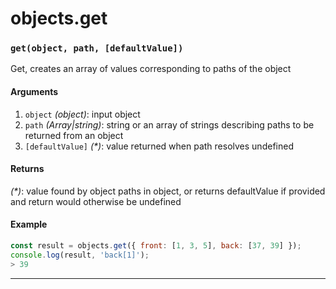 # objects.get

<!-- div class="doc-container" -->

<!-- div -->


<!-- div -->

<h3 id="getobject-path-defaultvalue"><code>get(object, path, [defaultValue])</code></h3>

Get, creates an array of values corresponding to paths of the object

#### Arguments
1. `object` *(object)*: input object
2. `path` *(Array|string)*: string or an array of strings describing paths to be returned from an object
3. `[defaultValue]` *(&#42;)*: value returned when path resolves undefined

#### Returns
*(&#42;)*: value found by object paths in object, or returns defaultValue if provided and return would otherwise be undefined

#### Example
```js
const result = objects.get({ front: [1, 3, 5], back: [37, 39] });
console.log(result, 'back[1]');
> 39
```
---

<!-- /div -->

<!-- /div -->

<!-- /div -->
